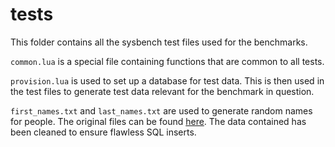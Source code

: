 # tests
This folder contains all the sysbench test files used for the benchmarks.

`common.lua` is a special file containing functions that are common to all tests.

`provision.lua` is used to set up a database for test data. This is then used in the test files to generate test data relevant for the benchmark in question.

`first_names.txt` and `last_names.txt` are used to generate random names for people. The original files can be found [here](https://github.com/enorvelle/NameDatabases). The data contained has been cleaned to ensure flawless SQL inserts.
